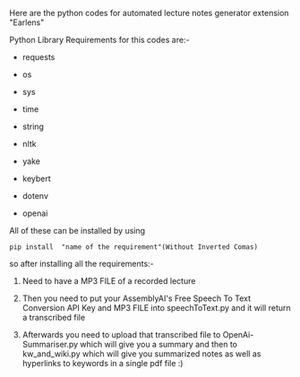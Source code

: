 Here are the python codes for automated lecture notes generator extension "Earlens" 

Python Library Requirements for this codes are:-

- requests

- os

- sys

- time

- string

- nltk

- yake

- keybert

- dotenv

- openai

All of these can be installed by using

```
pip install  "name of the requirement"(Without Inverted Comas)

```

so after installing all the requirements:-

1) Need to have a MP3 FILE of a recorded lecture

2) Then you need to put your AssemblyAI's Free Speech To Text Conversion API Key and MP3 FILE into speechToText.py and it will return a transcribed file

3) Afterwards you need to upload that transcribed file to OpenAi-Summariser.py which will give you a summary and then to kw_and_wiki.py which will give you summarized
   notes as well as hyperlinks to keywords in a single pdf file :)
